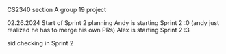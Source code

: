 CS2340 section A group 19 project

02.26.2024 Start of Sprint 2 planning
Andy is starting Sprint 2 :0 (andy just realized he has to merge his own PRs)
Alex is starting Sprint 2 :3

sid checking in Sprint 2
